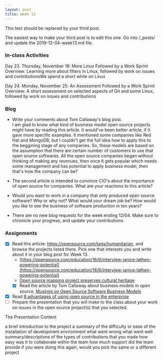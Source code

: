 ```yaml
---
layout: post
title: Week 13
---
```


This text should be replaced by your third post.

The easiest way to make your third post is to edit this one.
Go into /_posts/ and update the 2019-12-04-week13.md file.
### In-class Activities
Day 23. Thursday, November 18: More Linux Followed by a Work Sprint
Overview:	Learning more about filters in Linux, followed by work on issues and contributionsWe spend a short while on Linux 

Day 24. Monday, November 25: An Assessment Followed by a Work Sprint
Overview:	A short assessment on selected aspects of Git and some Linux, followed by work on issues and contributions

### Blog
- Write your comments about Tom Callaway's blog post.  
I am glad to know what kind of business model open source projects might have by reading this article. It would've been better article, if it gave more specific examples. It mentioned some companies like Red Hat and MongoDB, but I couldn't get the full idea how to apply this to the beggining stage of any companies. So, these models are based on the assumption that there are certain number of customers to use that open source softwares. All the open source companies began without thinking of making any revenues, then once it gets popular which needs some management and has potential to apply business model, then that's how the company can be?

- The second article is intended to convince CIO's about the importance of open source for companies. What are your reactions to this article?
- Would you want to work in a company that only produced open source software? Why or why not? What would your dream job be? How would you like to see the business of software production in ten years?
- There are no new blog requests for the week ending 12/04. Make sure to chronicle your progress, and update your contributions.

### Assignments
- [x] Read this article: https://opensource.com/tags/humanitarian, and browse the projects listed there. Pick one that interests you and write about it in your blog post for Week 13.
  - [https://opensource.com/education/16/6/interview-janice-lathen-powering-potential](https://opensource.com/education/16/6/interview-janice-lathen-powering-potential)
  - [Open source mapping project preserves cultural heritage](https://opensource.com/article/17/8/preserving-cultural-heritage-open-source-mapping)
  - [x] Read the article by Tom Callaway about business models in open source, [Musings on Open Source Software Business Models](https://spot.livejournal.com/327801.html)  
- [x] Read [8 advantages of using open source in the enterprise](https://enterprisersproject.com/article/2015/1/top-advantages-open-source-offers-over-proprietary-solutions)
- [ ] Prepare the presentation that you will make to the class about your work on issues in the open source project(s) that you selected.

The Presentation Content

a brief introduction to the project
a summary of the difficulty or ease of the installation of development environment
what went wrong
what went well
summary/descriptions of the types of contributions that you made
how easy was it to collaborate within the team
how much support did the team provide
if you were doing this again, would you pick the same or a different project
